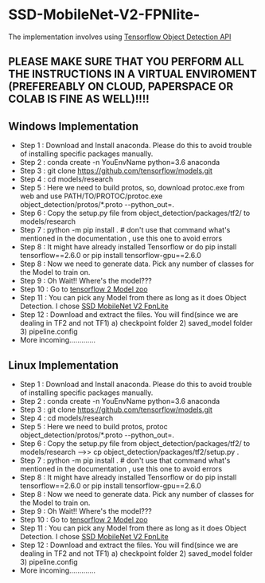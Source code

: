 # SSD-MobileNet-V2-FPNlite-

The implementation involves using <a href ="https://github.com/tensorflow/models/blob/master/research/object_detection/g3doc/tf2.md">Tensorflow Object Detection API</a>

## PLEASE MAKE SURE THAT YOU PERFORM ALL THE INSTRUCTIONS IN A VIRTUAL ENVIROMENT (PREFEREABLY ON CLOUD, PAPERSPACE OR COLAB IS FINE AS WELL)!!!!

## Windows Implementation

* Step 1 : Download and Install anaconda. Please do this to avoid trouble of installing specific packages manually.
* Step 2 : conda create -n YouEnvName python=3.6 anaconda
* Step 3 : git clone https://github.com/tensorflow/models.git
* Step 4 : cd models/research
* Step 5 : Here we need to build protos, so, download protoc.exe from web and use PATH/TO/PROTOC/protoc.exe object_detection/protos/*.proto --python_out=.
* Step 6 : Copy the setup.py file from object_detection/packages/tf2/ to models/research
* Step 7 : python -m pip install . # don't use that command what's mentioned in the documentation , use this one to avoid errors
* Step 8 : It might have already installed Tensorflow or do pip install tensorflow==2.6.0 or pip install tensorflow-gpu==2.6.0
* Step 8 : Now we need to generate data. Pick any number of classes for the Model to train on. 
* Step 9 : Oh Wait!! Where's the model???
* Step 10 : Go to  <a href="https://github.com/tensorflow/models/blob/master/research/object_detection/g3doc/tf2_detection_zoo.md">tensorflow 2 Model zoo </a>
* Step 11 : You can pick any Model from there as long as it does Object Detection. I chose <a href="http://download.tensorflow.org/models/object_detection/tf2/20200711/ssd_mobilenet_v2_fpnlite_640x640_coco17_tpu-8.tar.gz">SSD MobileNet V2 FpnLite </a>
* Step 12 : Download and extract the files. You will find(since we are dealing in TF2 and not TF1) a) checkpoint folder 2) saved_model folder 3) pipeline.config
* More incoming.............


## Linux Implementation

* Step 1 : Download and Install anaconda. Please do this to avoid trouble of installing specific packages manually.
* Step 2 : conda create -n YouEnvName python=3.6 anaconda
* Step 3 : git clone https://github.com/tensorflow/models.git
* Step 4 : cd models/research
* Step 5 : Here we need to build protos, protoc object_detection/protos/*.proto --python_out=.
* Step 6 : Copy the setup.py file from object_detection/packages/tf2/ to models/research -->> cp object_detection/packages/tf2/setup.py .
* Step 7 : python -m pip install . # don't use that command what's mentioned in the documentation , use this one to avoid errors
* Step 8 : It might have already installed Tensorflow or do pip install tensorflow==2.6.0 or pip install tensorflow-gpu==2.6.0
* Step 8 : Now we need to generate data. Pick any number of classes for the Model to train on. 
* Step 9 : Oh Wait!! Where's the model???
* Step 10 : Go to  <a href="https://github.com/tensorflow/models/blob/master/research/object_detection/g3doc/tf2_detection_zoo.md">tensorflow 2 Model zoo </a>
* Step 11 : You can pick any Model from there as long as it does Object Detection. I chose <a href="http://download.tensorflow.org/models/object_detection/tf2/20200711/ssd_mobilenet_v2_fpnlite_640x640_coco17_tpu-8.tar.gz">SSD MobileNet V2 FpnLite </a>
* Step 12 : Download and extract the files. You will find(since we are dealing in TF2 and not TF1) a) checkpoint folder 2) saved_model folder 3) pipeline.config
* More incoming.............
